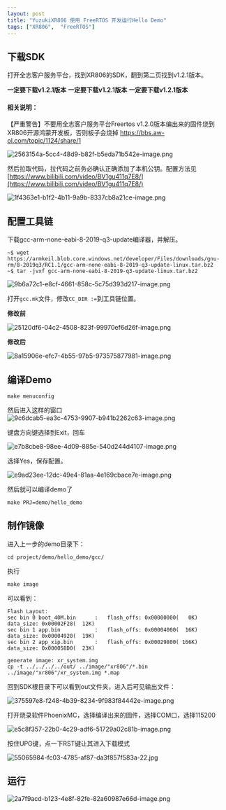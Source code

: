 ```yaml
---
layout: post
title: "YuzukiXR806 使用 FreeRTOS 开发运行Hello Demo"
tags: ["XR806",  "FreeRTOS"]
---
```


## 下载SDK
打开全志客户服务平台，找到XR806的SDK，翻到第二页找到v1.2.1版本。

**一定要下载v1.2.1版本**
**一定要下载v1.2.1版本**
**一定要下载v1.2.1版本**

#### 相关说明：

【严重警告】不要用全志客户服务平台Freertos v1.2.0版本编出来的固件烧到XR806开源鸿蒙开发板，否则板子会烧掉
https://bbs.aw-ol.com/topic/1124/share/1

![2563154a-5cc4-48d9-b82f-b5eda71b542e-image.png](/assets/post/2022-04-10/1649569319893-2563154a-5cc4-48d9-b82f-b5eda71b542e-image-resized.png)

然后拉取代码，拉代码之前务必确认正确添加了本机公钥。配置方法见[https://www.bilibili.com/video/BV1gu411q7E8/](https://www.bilibili.com/video/BV1gu411q7E8/)

![1f4363e1-b1f2-4b11-9a9b-8337cb8a21ce-image.png](/assets/post/2022-04-10/1649568954101-1f4363e1-b1f2-4b11-9a9b-8337cb8a21ce-image.png)

## 配置工具链

下载gcc-arm-none-eabi-8-2019-q3-update编译器，并解压。

```
~$ wget https://armkeil.blob.core.windows.net/developer/Files/downloads/gnu-rm/8-2019q3/RC1.1/gcc-arm-none-eabi-8-2019-q3-update-linux.tar.bz2
~$ tar -jvxf gcc-arm-none-eabi-8-2019-q3-update-linux.tar.bz2
```
![9b6a72c1-e8cf-4661-858c-5c75d393d217-image.png](/assets/post/2022-04-10/1649569544541-9b6a72c1-e8cf-4661-858c-5c75d393d217-image.png)

打开`gcc.mk`文件，修改`CC_DIR :=`到工具链位置。

**修改前**

![25120df6-04c2-4508-823f-99970ef6d26f-image.png](/assets/post/2022-04-10/1649569603202-25120df6-04c2-4508-823f-99970ef6d26f-image.png)

**修改后**

![8a15906e-efc7-4b55-97b5-973575877981-image.png](/assets/post/2022-04-10/1649569701398-8a15906e-efc7-4b55-97b5-973575877981-image.png)

## 编译Demo
```
make menuconfig
```
然后进入这样的窗口
![9c6dcab5-ea3c-4753-9907-b941b2262c63-image.png](/assets/post/2022-04-10/1649569780447-9c6dcab5-ea3c-4753-9907-b941b2262c63-image.png)

键盘方向键选择到Exit，回车

![e7b8cbe8-98ee-4d09-885e-540d244d4107-image.png](/assets/post/2022-04-10/1649569812172-e7b8cbe8-98ee-4d09-885e-540d244d4107-image.png)

选择Yes，保存配置。

![e9ad23ee-12dc-49e4-81aa-4e169cbace7e-image.png](https://bbs.aw-ol.com/assets/uploads/files/1649569825079-e9ad23ee-12dc-49e4-81aa-4e169cbace7e-image.png)



然后就可以编译demo了
```
make PRJ=demo/hello_demo
```
## 制作镜像

进入上一步的demo目录下：
```
cd project/demo/hello_demo/gcc/
```

执行
```
make image
```

可以看到：
```
Flash Layout:
sec bin 0 boot_40M.bin      :	flash_offs: 0x00000000(   0K)	data_size: 0x00002F28(  12K)
sec bin 1 app.bin           :	flash_offs: 0x00004000(  16K)	data_size: 0x00004920(  19K)
sec bin 2 app_xip.bin       :	flash_offs: 0x00029800( 166K)	data_size: 0x000058D0(  23K)

generate image: xr_system.img
cp -t ../../../../out/ ../image/"xr806"/*.bin ../image/"xr806"/xr_system.img *.map
```
回到SDK根目录下可以看到out文件夹，进入后可见输出文件：

![375597e8-f248-4b39-8234-9f983f84442e-image.png](/assets/post/2022-04-10/1649569943683-375597e8-f248-4b39-8234-9f983f84442e-image.png)

打开烧录软件PhoenixMC，选择编译出来的固件，选择COM口，选择115200

![e5c8f357-22b0-4c29-adf6-51729a02c81b-image.png](/assets/post/2022-04-10/1649570437015-e5c8f357-22b0-4c29-adf6-51729a02c81b-image.png)

按住UPG键，点一下RST键让其进入下载模式

![55065984-fc03-4785-af87-da3f857f583a-22.jpg](/assets/post/2022-04-10/1649570449958-55065984-fc03-4785-af87-da3f857f583a-22-resized.jpg)

## 运行

![2a7f9acd-b123-4e8f-82fe-82a60987e66d-image.png](/assets/post/2022-04-10/1649581134340-2a7f9acd-b123-4e8f-82fe-82a60987e66d-image.png)